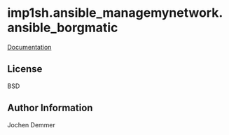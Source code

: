 imp1sh.ansible_managemynetwork.ansible_borgmatic
=========

[Documentation](https://wiki.junicast.de/en/junicast/docs/AnsibleManagemynetworkCollection/roleBorgmatic)

License
-------

BSD

Author Information
------------------

Jochen Demmer
